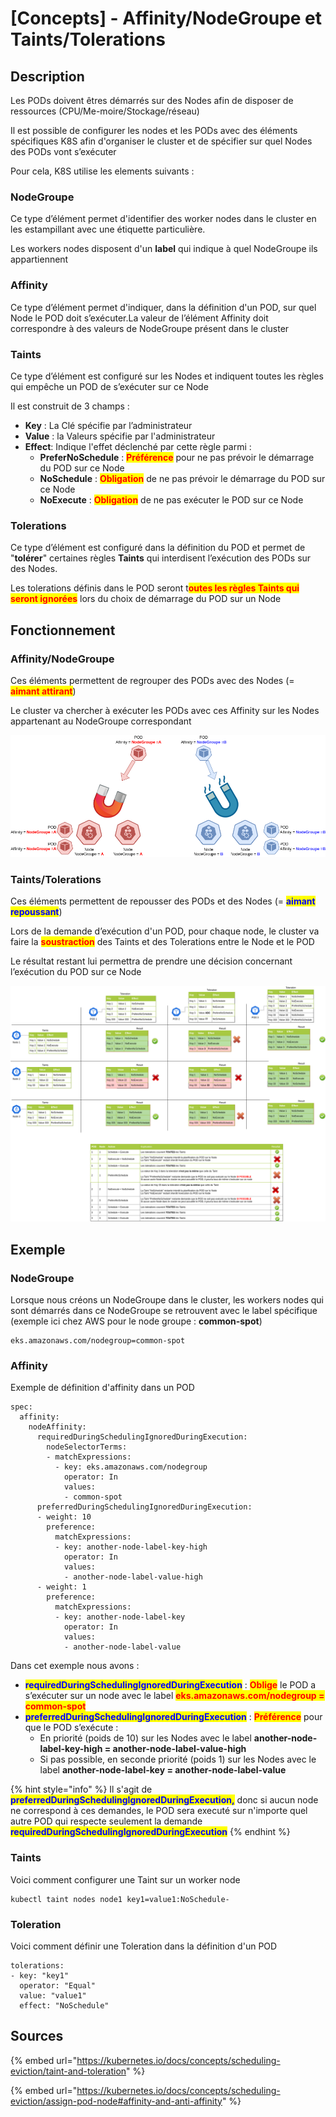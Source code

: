 # \[Concepts] - Affinity/NodeGroupe et Taints/Tolerations

## Description

Les PODs doivent êtres démarrés sur des Nodes afin de disposer de ressources (CPU/Me-moire/Stockage/réseau)

Il est possible de configurer les nodes et les PODs avec des éléments spécifiques K8S afin d'organiser le cluster et de spécifier sur quel Nodes des PODs vont s’exécuter

Pour cela, K8S utilise les elements suivants :

### NodeGroupe

Ce type d’élément permet d'identifier des worker nodes dans le cluster en les estampillant avec une étiquette particulière.

Les workers nodes disposent d'un **label** qui indique à quel NodeGroupe ils appartiennent

### Affinity

Ce type d’élément permet d'indiquer, dans la définition d'un POD, sur quel Node le POD doit s’exécuter.La valeur de l’élément Affinity doit correspondre à des valeurs de NodeGroupe présent dans le cluster

### Taints

Ce type d’élément est configuré sur les Nodes et indiquent toutes les règles qui empêche un POD de s’exécuter sur ce Node

Il est construit de 3 champs :&#x20;

* **Key** : La Clé spécifie par l’administrateur
* **Value** : la Valeurs spécifie par l'administrateur
* **Effect**: Indique l'effet déclenché par cette règle parmi :&#x20;
  * **PreferNoSchedule** : <mark style="color:red;">**Préférence**</mark> pour ne pas prévoir le démarrage du POD sur ce Node
  * **NoSchedule** : <mark style="color:red;">**Obligation**</mark> de ne pas prévoir le démarrage du POD sur ce Node
  * **NoExecute** : <mark style="color:red;">**Obligation**</mark> de ne pas exécuter le POD sur ce Node

### Tolerations

Ce type d’élément est configuré dans la définition du POD et permet de "**tolérer**" certaines règles **Taints** qui interdisent l’exécution des PODs sur des Nodes.

Les tolerations définis dans le POD seront t<mark style="color:red;">**outes les règles Taints qui seront ignorées**</mark> lors du choix de démarrage du POD sur un Node



## Fonctionnement

### Affinity/NodeGroupe

Ces éléments permettent de regrouper des PODs avec des Nodes (= <mark style="color:red;">**aimant attirant**</mark>)

Le cluster va chercher à exécuter les PODs avec ces Affinity sur les Nodes appartenant au NodeGroupe correspondant

![](../.gitbook/assets/K8S--Affinity.png)

### Taints/Tolerations

Ces éléments permettent de repousser des PODs et des Nodes (= <mark style="color:blue;">**aimant repoussant**</mark>)

Lors de la demande d’exécution d'un POD, pour chaque node, le cluster va faire la <mark style="color:red;">**soustraction**</mark> des Taints et des Tolerations entre le Node et le POD

Le résultat restant lui permettra de prendre une décision concernant l’exécution du POD sur ce Node

![](<../.gitbook/assets/K8S--Taint Toleration.png>)

## Exemple

### NodeGroupe

Lorsque nous créons un NodeGroupe dans le cluster, les workers nodes qui sont démarrés dans ce NodeGroupe se retrouvent avec le label spécifique (exemple ici chez AWS pour le node groupe : **common-spot**)

```
eks.amazonaws.com/nodegroup=common-spot
```

### Affinity

Exemple de définition d'affinity dans un POD

```
spec:
  affinity:
    nodeAffinity:
      requiredDuringSchedulingIgnoredDuringExecution:
        nodeSelectorTerms:
        - matchExpressions:
          - key: eks.amazonaws.com/nodegroup
            operator: In
            values:
            - common-spot
      preferredDuringSchedulingIgnoredDuringExecution:
      - weight: 10
        preference:
          matchExpressions:
          - key: another-node-label-key-high
            operator: In
            values:
            - another-node-label-value-high
      - weight: 1
        preference:
          matchExpressions:
          - key: another-node-label-key
            operator: In
            values:
            - another-node-label-value
```

Dans cet exemple nous avons :&#x20;

* <mark style="color:blue;">**requiredDuringSchedulingIgnoredDuringExecution**</mark> : <mark style="color:red;">**Oblige**</mark> le POD a s’exécuter sur un node avec le label <mark style="color:red;">**eks.amazonaws.com/nodegroup = common-spot**</mark>
* <mark style="color:blue;">**preferredDuringSchedulingIgnoredDuringExecution**</mark> : <mark style="color:red;">**Préférence**</mark> pour que le POD s’exécute :&#x20;
  * En priorité (poids de 10) sur les Nodes avec le label **another-node-label-key-high = another-node-label-value-high**
  * Si pas possible, en seconde priorité (poids 1) sur les Nodes avec le label **another-node-label-key = another-node-label-value**

{% hint style="info" %}
Il s'agit de <mark style="color:blue;">**preferredDuringSchedulingIgnoredDuringExecution,**</mark> donc si aucun node ne correspond à ces demandes, le POD sera executé sur n'importe quel autre POD qui respecte seulement la demande <mark style="color:blue;">**requiredDuringSchedulingIgnoredDuringExecution**</mark>&#x20;
{% endhint %}

### Taints

Voici comment configurer une Taint sur un worker node

```
kubectl taint nodes node1 key1=value1:NoSchedule-
```

### Toleration

Voici comment définir une Toleration dans la définition d'un POD

```
tolerations:
- key: "key1"
  operator: "Equal"
  value: "value1"
  effect: "NoSchedule"
```

## Sources

{% embed url="https://kubernetes.io/docs/concepts/scheduling-eviction/taint-and-toleration" %}

{% embed url="https://kubernetes.io/docs/concepts/scheduling-eviction/assign-pod-node#affinity-and-anti-affinity" %}
